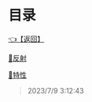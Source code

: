 # 目录  


[👈【返回】](/--目录--/CSharp笔记/--目录--CSharp笔记)  


[📜反射](/CSharp笔记/元数据、特性、反射/反射)  

[📜特性](/CSharp笔记/元数据、特性、反射/特性)  







> 2023/7/9 3:12:43
